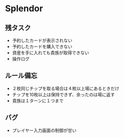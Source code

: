 # Splendor

## 残タスク
- 予約したカードが表示されない
- 予約したカードを購入できない
- 資産を手に入れても貴族が取得できない
- 操作ログ

## ルール備忘
- ２枚同じチップを取る場合は４枚以上場にあるときだけ
- チップを10枚以上は保持できず、余ったのは場に返す
- 貴族は１ターンに１つまで

## バグ
- プレイヤー入力画面の制御が甘い